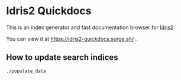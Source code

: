 # Idris2 Quickdocs

This is an index generator and fast documentation browser for
[Idris2](https://github.com/idris-lang/Idris2).

You can view it at https://idris2-quickdocs.surge.sh/ .

## How to update search indices
```
./populate_data
```

